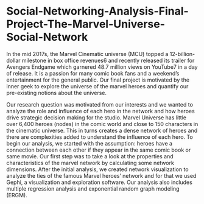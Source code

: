 # Social-Networking-Analysis-Final-Project-The-Marvel-Universe-Social-Network

In the mid 2017s, the Marvel Cinematic universe (MCU) topped a 12-billion-dollar milestone in box office revenues6 and recently released its trailer for Avengers Endgame which garnered 48.7 million views on YouTube7 in a day of release. It is a passion for many comic book fans and a weekend’s entertainment for the general public. Our final project is motivated by the inner geek to explore the universe of the marvel heroes and quantify our pre-existing notions about the universe.

Our research question was motivated from our interests and we wanted to analyze the role and influence of each hero in the network and how heroes drive strategic decision making for the studio. Marvel Universe has little over 6,400 heroes (nodes) in the comic world and close to 150 characters in the cinematic universe. This in turns creates a dense network of heroes and there are complexities added to understand the influence of each hero. To begin our analysis, we started with the assumption: heroes have a connection between each other if they appear in the same comic book or same movie. Our first step was to take a look at the properties and characteristics of the marvel network by calculating some network dimensions. After the initial analysis, we created network visualization to analyze the ties of the famous Marvel heroes’ network and for that we used Gephi, a visualization and exploration software. Our analysis also includes multiple regression analysis and exponential random graph modeling (ERGM).
